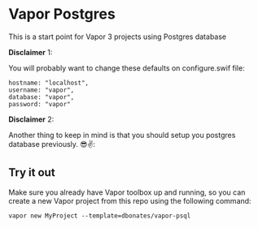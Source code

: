 # Vapor Postgres

This is a start point for Vapor 3 projects using Postgres database

**Disclaimer** 1:

You will probably want to change these defaults on configure.swif file:

```
hostname: "localhost",
username: "vapor",
database: "vapor",
password: "vapor"
```

**Disclaimer** 2:

Another thing to keep in mind is that you should setup you postgres database previously. 😎✌️:

## Try it out

Make sure you already have Vapor toolbox up and running, so you can create a new Vapor project from this repo using the following command:

    vapor new MyProject --template=dbonates/vapor-psql
